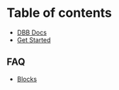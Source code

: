 # Table of contents

* [DBB Docs](README.md)
* [Get Started](get_started/get-started.md)

## FAQ

* [Blocks](faq/blocks.md)

